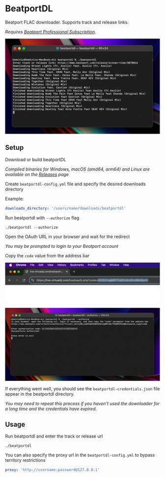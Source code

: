 # BeatportDL

Beatport FLAC downloader. Supports track and release links.

*Requires [Beatport Professional Subscription](https://stream.beatport.com/).*

![Screenshot](/screenshots/main.png?raw=true "Screenshot")

Setup
---
Download or build beatportDL

*Compiled binaries for Windows, macOS (amd64, arm64) and Linux are available on the [Releases](https://github.com/unspok3n/beatportdl/releases) page*

Create `beatportdl-config.yml` file and specify the desired downloads directory

Example:
```yml
downloads_directory: '/users/name/downloads/beatportdl'
```

Run beatportdl with `--authorize` flag
```shell
./beatportdl --authorize
```

Open the OAuth URL in your browser and wait for the redirect

*You may be prompted to login to your Beatport account*

Copy the `code` value from the address bar

![Screenshot](/screenshots/code.png?raw=true "Screenshot")

![Screenshot](/screenshots/authorize.png?raw=true "Screenshot")

If everything went well, you should see the `beatportdl-credentials.json` file appear in the beatportdl directory.

*You may need to repeat this process if you haven't used the downloader for a long time and the credentials have expired.*

Usage
---
Run beatportdl and enter the track or release url
```shell
./beatportdl
```
You can also specify the proxy url in the `beatportdl-config.yml` to bypass territory restrictions


```yml
proxy: 'http://username:password@127.0.0.1'
```